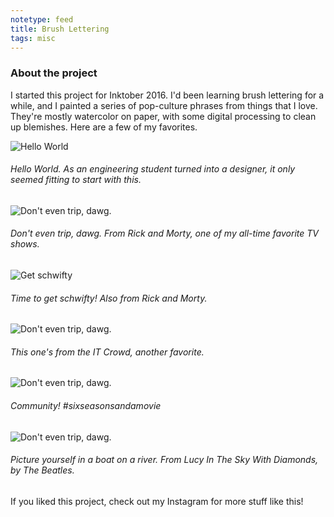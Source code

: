 ```yaml
---
notetype: feed
title: Brush Lettering
tags: misc
---
```


### About the project

I started this project for Inktober 2016. I'd been learning brush lettering for a while, and I painted a series of pop-culture phrases from things that I love. They're mostly watercolor on paper, with some digital processing to clean up blemishes. Here are a few of my favorites.

![Hello World](https://gyanl.com/assets/helloworld.jpg)

###### Hello World. As an engineering student turned into a designer, it only seemed fitting to start with this.

![Don't even trip, dawg.](https://gyanl.com/assets/donttrip.jpg)

###### Don't even trip, dawg. From Rick and Morty, one of my all-time favorite TV shows.

![Get schwifty](https://gyanl.com/assets/getschwifty.jpg)

###### Time to get schwifty! Also from Rick and Morty.

![Don't even trip, dawg.](https://gyanl.com/assets/donttrip.jpg)

###### This one's from the IT Crowd, another favorite.

![Don't even trip, dawg.](https://gyanl.com/assets/wtflip.jpg)

###### Community! #sixseasonsandamovie

![Don't even trip, dawg.](https://gyanl.com/assets/lucyinthesky.jpg)

###### Picture yourself in a boat on a river. From Lucy In The Sky With Diamonds, by The Beatles.

If you liked this project, check out my Instagram for more stuff like this!
